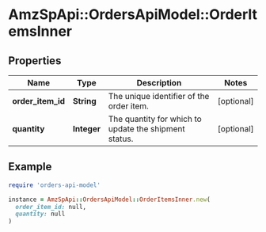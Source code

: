 # AmzSpApi::OrdersApiModel::OrderItemsInner

## Properties

| Name | Type | Description | Notes |
| ---- | ---- | ----------- | ----- |
| **order_item_id** | **String** | The unique identifier of the order item. | [optional] |
| **quantity** | **Integer** | The quantity for which to update the shipment status. | [optional] |

## Example

```ruby
require 'orders-api-model'

instance = AmzSpApi::OrdersApiModel::OrderItemsInner.new(
  order_item_id: null,
  quantity: null
)
```

